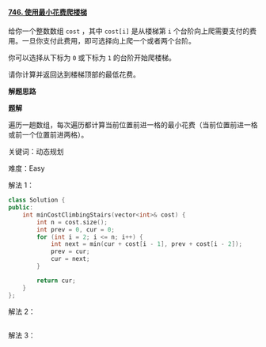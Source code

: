#### [746. 使用最小花费爬楼梯](https://leetcode.cn/problems/min-cost-climbing-stairs/)

给你一个整数数组 `cost` ，其中 `cost[i]` 是从楼梯第 `i` 个台阶向上爬需要支付的费用。一旦你支付此费用，即可选择向上爬一个或者两个台阶。

你可以选择从下标为 `0` 或下标为 `1` 的台阶开始爬楼梯。

请你计算并返回达到楼梯顶部的最低花费。

**解题思路**

**题解**

遍历一趟数组，每次遍历都计算当前位置前进一格的最小花费（当前位置前进一格或前一个位置前进两格）。

关键词：动态规划

难度：Easy

解法 1：

```c++
class Solution {
public:
    int minCostClimbingStairs(vector<int>& cost) {
        int n = cost.size();
        int prev = 0, cur = 0;
        for (int i = 2; i <= n; i++) {
            int next = min(cur + cost[i - 1], prev + cost[i - 2]);
            prev = cur;
            cur = next;
        }

        return cur;
    }
};
```

解法 2：

```c++

```

解法 3：

```c++

```

